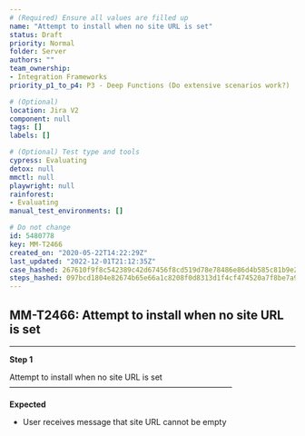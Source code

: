 ```yaml
---
# (Required) Ensure all values are filled up
name: "Attempt to install when no site URL is set"
status: Draft
priority: Normal
folder: Server
authors: ""
team_ownership: 
- Integration Frameworks
priority_p1_to_p4: P3 - Deep Functions (Do extensive scenarios work?)

# (Optional)
location: Jira V2
component: null
tags: []
labels: []

# (Optional) Test type and tools
cypress: Evaluating
detox: null
mmctl: null
playwright: null
rainforest: 
- Evaluating
manual_test_environments: []

# Do not change
id: 5480778
key: MM-T2466
created_on: "2020-05-22T14:22:29Z"
last_updated: "2022-12-01T21:12:35Z"
case_hashed: 267610f9f8c542389c42d67456f8cd519d78e78486e86d4b585c81b9e2ad5bf6c83b477bd4a5575d58a7ef02ae17c3ee
steps_hashed: 097bcd1804e82674b65e66a1c8208f0d8313d1f4cf474520a7f8be7a97d1d8c4c4e37190de8b1330e323f8d84a8a97be
---
```


<!-- (Auto-generated) Based on frontmatter's "key" and "name" -->

## MM-T2466: Attempt to install when no site URL is set

---

**Step 1**

Attempt to install when no site URL is set\
————————————————————————————

**Expected**

- User receives message that site URL cannot be empty
